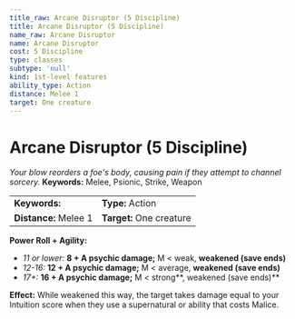 ```yaml
---
title_raw: Arcane Disruptor (5 Discipline)
title: Arcane Disruptor (5 Discipline)
name_raw: Arcane Disruptor
name: Arcane Disruptor
cost: 5 Discipline
type: classes
subtype: 'null'
kind: 1st-level features
ability_type: Action
distance: Melee 1
target: One creature
---
```


# Arcane Disruptor (5 Discipline)

*Your blow reorders a foe's body, causing pain if they attempt to channel sorcery.* **Keywords:** Melee, Psionic, Strike, Weapon

|                       |                          |
| :-------------------- | :----------------------- |
| **Keywords:**         | **Type:** Action         |
| **Distance:** Melee 1 | **Target:** One creature |

**Power Roll + Agility:**

- *11 or lower:* **8 + A psychic damage;** M \< weak, **weakened (save ends)**
- *12-16:* **12 + A psychic damage;** M \< average, **weakened (save ends)**
- *17+:* **16 + A psychic damage;** M \< strong\*\*, weakened (save ends)\*\*

**Effect:** While weakened this way, the target takes damage equal to your Intuition score when they use a supernatural or ability that costs Malice.

